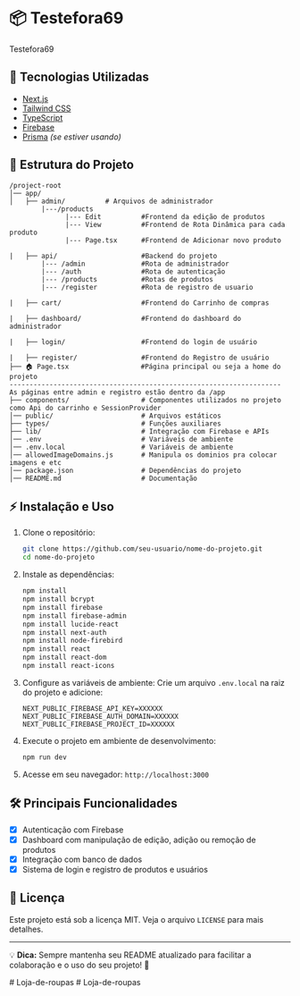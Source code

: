 # 📦 Testefora69

Testefora69

## 🚀 Tecnologias Utilizadas

- [Next.js](https://nextjs.org/)
- [Tailwind CSS](https://tailwindcss.com/)
- [TypeScript](https://www.typescriptlang.org/)
- [Firebase](https://firebase.google.com/)
- [Prisma](https://www.prisma.io/) *(se estiver usando)*

## 📂 Estrutura do Projeto

```
/project-root
│── app/
│   ├── admin/          # Arquivos de administrador
        |---/products
              |--- Edit          #Frontend da edição de produtos
              |--- View          #Frontend de Rota Dinâmica para cada produto
              |--- Page.tsx      #Frontend de Adicionar novo produto

|   ├── api/                     #Backend do projeto
        |--- /admin              #Rota de administrador
        |--- /auth               #Rota de autenticação
        |--- /products           #Rotas de produtos
        |--- /register           #Rota de registro de usuario
        
|   ├── cart/                    #Frontend do Carrinho de compras

|   ├── dashboard/               #Frontend do dashboard do administrador

|   ├── login/                   #Frontend do login de usuário

|   ├── register/                #Frontend do Registro de usuário
├── 🏠 Page.tsx                  #Página principal ou seja a home do projeto 
-------------------------------------------------------------------- As páginas entre admin e registro estão dentro da /app
├── components/                  # Componentes utilizados no projeto como Api do carrinho e SessionProvider
│── public/                      # Arquivos estáticos
├── types/                       # Funções auxiliares
├── lib/                         # Integração com Firebase e APIs
│── .env                         # Variáveis de ambiente
│── .env.local                   # Variáveis de ambiente
│── allowedImageDomains.js       # Manipula os dominios pra colocar imagens e etc
│── package.json                 # Dependências do projeto
│── README.md                    # Documentação
```

## ⚡ Instalação e Uso

1. Clone o repositório:
   ```sh
   git clone https://github.com/seu-usuario/nome-do-projeto.git
   cd nome-do-projeto
   ```

2. Instale as dependências:
   ```sh
   npm install
   npm install bcrypt
   npm install firebase
   npm install firebase-admin
   npm install lucide-react
   npm install next-auth
   npm install node-firebird
   npm install react
   npm install react-dom
   npm install react-icons
   ```

3. Configure as variáveis de ambiente:
   Crie um arquivo `.env.local` na raiz do projeto e adicione:
   ```env
   NEXT_PUBLIC_FIREBASE_API_KEY=XXXXXX
   NEXT_PUBLIC_FIREBASE_AUTH_DOMAIN=XXXXXX
   NEXT_PUBLIC_FIREBASE_PROJECT_ID=XXXXXX
   ```

4. Execute o projeto em ambiente de desenvolvimento:
   ```sh
   npm run dev
   ```

5. Acesse em seu navegador: `http://localhost:3000`

## 🛠️ Principais Funcionalidades

- [x] Autenticação com Firebase
- [x] Dashboard com manipulação de edição, adição ou remoção de produtos
- [x] Integração com banco de dados
- [x] Sistema de login e registro de produtos e usuários 

## 📜 Licença

Este projeto está sob a licença MIT. Veja o arquivo `LICENSE` para mais detalhes.

---

💡 **Dica:** Sempre mantenha seu README atualizado para facilitar a colaboração e o uso do seu projeto! 🚀

#   L o j a - d e - r o u p a s  
 #   L o j a - d e - r o u p a s  
 